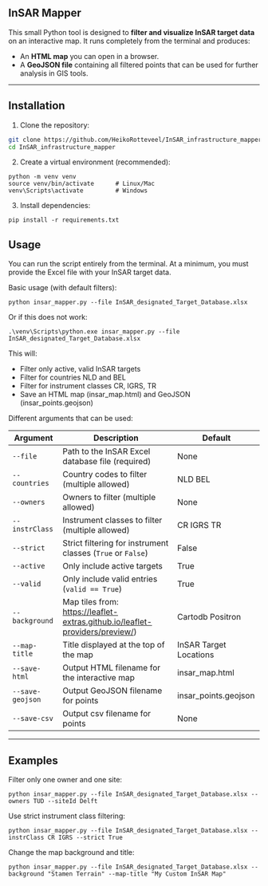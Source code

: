 InSAR Mapper
---
This small Python tool is designed to **filter and visualize InSAR target data** on an interactive map. It runs completely from the terminal and produces:

- An **HTML map** you can open in a browser.
- A **GeoJSON file** containing all filtered points that can be used for further analysis in GIS tools.

---

## Installation

1. Clone the repository:

```bash
git clone https://github.com/HeikoRotteveel/InSAR_infrastructure_mapper
cd InSAR_infrastructure_mapper
```

2. Create a virtual environment (recommended):
```
python -m venv venv
source venv/bin/activate      # Linux/Mac
venv\Scripts\activate         # Windows
```

3. Install dependencies:
```
pip install -r requirements.txt
```

## Usage
You can run the script entirely from the terminal. At a minimum, you must provide the Excel file with your InSAR target data.

Basic usage (with default filters):

```
python insar_mapper.py --file InSAR_designated_Target_Database.xlsx
```

Or if this does not work:

```
.\venv\Scripts\python.exe insar_mapper.py --file InSAR_designated_Target_Database.xlsx
```
This will:

- Filter only active, valid InSAR targets
- Filter for countries NLD and BEL
- Filter for instrument classes CR, IGRS, TR
- Save an HTML map (insar_map.html) and GeoJSON (insar_points.geojson)

Different arguments that can be used:

| Argument         | Description                                                                  | Default                |
|------------------|------------------------------------------------------------------------------|------------------------|
| `--file`         | Path to the InSAR Excel database file (required)                             | None                   |
| `--countries`    | Country codes to filter (multiple allowed)                                   | NLD BEL                |
| `--owners`       | Owners to filter (multiple allowed)                                          | None                   |
| `--instrClass`   | Instrument classes to filter (multiple allowed)                              | CR IGRS TR             |
| `--strict`       | Strict filtering for instrument classes (`True` or `False`)                  | False                  |
| `--active`       | Only include active targets                                                  | True                   |
| `--valid`        | Only include valid entries (`valid == True`)                                 | True                   |
| `--background`   | Map tiles from: https://leaflet-extras.github.io/leaflet-providers/preview/) | Cartodb Positron       |
| `--map-title`    | Title displayed at the top of the map                                        | InSAR Target Locations |
| `--save-html`    | Output HTML filename for the interactive map                                 | insar_map.html         |
| `--save-geojson` | Output GeoJSON filename for points                                           | insar_points.geojson   |
| `--save-csv`     | Output csv filename for points                                               | None                   |
---

## Examples

Filter only one owner and one site:
```
python insar_mapper.py --file InSAR_designated_Target_Database.xlsx --owners TUD --siteId Delft
```

Use strict instrument class filtering:

```
python insar_mapper.py --file InSAR_designated_Target_Database.xlsx --instrClass CR IGRS --strict True
```

Change the map background and title:

```
python insar_mapper.py --file InSAR_designated_Target_Database.xlsx --background "Stamen Terrain" --map-title "My Custom InSAR Map"
```

